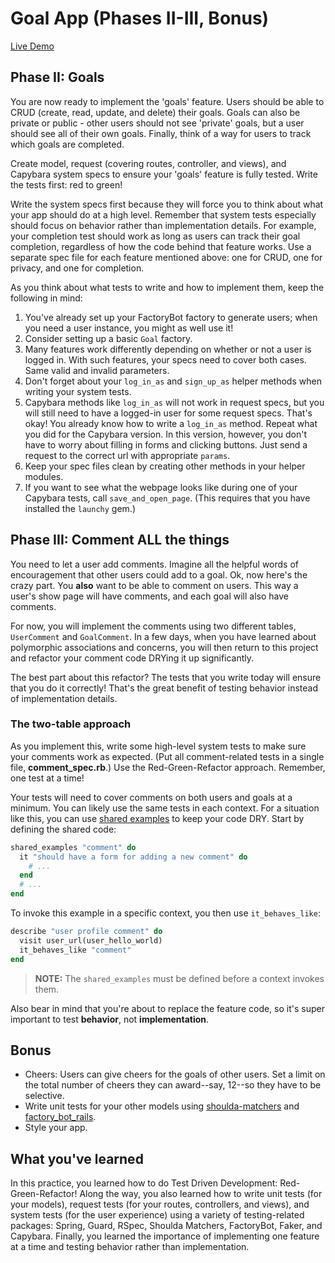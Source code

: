 # Goal App (Phases II-III, Bonus)

[Live Demo]

[Live Demo]: https://aa-goal-app.herokuapp.com/

## Phase II: Goals

You are now ready to implement the 'goals' feature. Users should be able to CRUD
(create, read, update, and delete) their goals. Goals can also be private or
public - other users should not see 'private' goals, but a user should see all
of their own goals. Finally, think of a way for users to track which goals are
completed.

Create model, request (covering routes, controller, and views), and Capybara
system specs to ensure your 'goals' feature is fully tested. Write the tests
first: red to green!

Write the system specs first because they will force you to think about what
your app should do at a high level. Remember that system tests especially should
focus on behavior rather than implementation details. For example, your
completion test should work as long as users can track their goal completion,
regardless of how the code behind that feature works. Use a separate spec file
for each feature mentioned above: one for CRUD, one for privacy, and one for
completion.  

As you think about what tests to write and how to implement them, keep the
following in mind:

1. You've already set up your FactoryBot factory to generate users; when you
   need a user instance, you might as well use it!
2. Consider setting up a basic `Goal` factory.
3. Many features work differently depending on whether or not a user is logged
   in. With such features, your specs need to cover both cases. Same valid and
   invalid parameters.
4. Don't forget about your `log_in_as` and `sign_up_as` helper methods when
   writing your system tests.
5. Capybara methods like `log_in_as` will not work in request specs, but you
   will still need to have a logged-in user for some request specs. That's okay!
   You already know how to write a `log_in_as` method. Repeat what you did for
   the Capybara version. In this version, however, you don't have to worry about
   filling in forms and clicking buttons. Just send a request to the correct url
   with appropriate `params`.
6. Keep your spec files clean by creating other methods in your helper modules.
7. If you want to see what the webpage looks like during one of your Capybara
   tests, call `save_and_open_page`. (This requires that you have installed the
   `launchy` gem.)

## Phase III: Comment ALL the things

You need to let a user add comments. Imagine all the helpful words of
encouragement that other users could add to a goal. Ok, now here's the crazy
part. You **also** want to be able to comment on users. This way a user's show
page will have comments, and each goal will also have comments.

For now, you will implement the comments using two different tables,
`UserComment` and `GoalComment`. In a few days, when you have learned about
polymorphic associations and concerns, you will then return to this project and
refactor your comment code DRYing it up significantly.

The best part about this refactor? The tests that you write today will ensure
that you do it correctly! That's the great benefit of testing behavior instead
of implementation details.

### The two-table approach

As you implement this, write some high-level system tests to make sure your
comments work as expected. (Put all comment-related tests in a single file,
__comment_spec.rb__.) Use the Red-Green-Refactor approach. Remember, one test at
a time!

Your tests will need to cover comments on both users and goals at a minimum. You
can likely use the same tests in each context. For a situation like this, you
can use [shared examples] to keep your code DRY. Start by defining the shared
code:

```ruby
shared_examples "comment" do
  it "should have a form for adding a new comment" do
    # ...
  end
  # ...
end
```

To invoke this example in a specific context, you then use `it_behaves_like`:

```rb
describe "user profile comment" do
  visit user_url(user_hello_world)
  it_behaves_like "comment"
end
```

> **NOTE:** The `shared_examples` must be defined before a context invokes them.

Also bear in mind that you're about to replace the feature code, so it's super
important to test **behavior**, not **implementation**.

## Bonus

- Cheers: Users can give cheers for the goals of other users. Set a limit on the
  total number of cheers they can award--say, 12--so they have to be selective.
- Write unit tests for your other models using
  [shoulda-matchers][shoulda-matchers] and
  [factory_bot_rails][factory-bot-rails].
- Style your app.

## What you've learned

In this practice, you learned how to do Test Driven Development:
Red-Green-Refactor! Along the way, you also learned how to write unit tests (for
your models), request tests (for your routes, controllers, and views), and
system tests (for the user experience) using a variety of testing-related
packages: Spring, Guard, RSpec, Shoulda Matchers, FactoryBot, Faker, and
Capybara. Finally, you learned the importance of implementing one feature at a
time and testing behavior rather than implementation.

[shared examples]: https://relishapp.com/rspec/rspec-core/docs/example-groups/shared-examples
[shoulda-matchers]: https://github.com/thoughtbot/shoulda-matchers
[factory-bot-rails]: https://github.com/thoughtbot/factory_bot_rails
